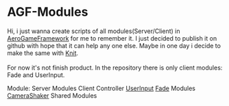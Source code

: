 # AGF-Modules
Hi, i just wanna create scripts of all modules(Server/Client) in [AeroGameFramework](https://github.com/Sleitnick/AeroGameFramework) for me to remember it. I just decided to publish it on github with hope that it can help any one else. Maybe in one day i decide to make the same with [Knit](https://github.com/Sleitnick/Knit).
<br /><br />
For now it's not finish product. In the repository there is only client modules: Fade and UserInput.
<br />

Module:
    Server
        Modules
    Client
        Controller
            [UserInput](https://github.com/Filimon4/AGF-Modules/blob/main/src/Client/Controllers/UserInputTestController.lua)
            [Fade](https://github.com/Filimon4/AGF-Modules/blob/main/src/Client/Controllers/FadeTestController.lua)
        Modules
            [CameraShaker](https://github.com/Filimon4/AGF-Modules/blob/main/src/Client/Controllers/CameraShakerTestController.lua)
    Shared Modules